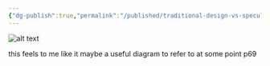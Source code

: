 ```yaml
---
{"dg-publish":true,"permalink":"/published/traditional-design-vs-speculative-design-diagram/","noteIcon":""}
---
```


![alt text](/img/user/images/traditional-vs-speculative.png)

this feels to me like it maybe a useful diagram to refer to at some point p69
